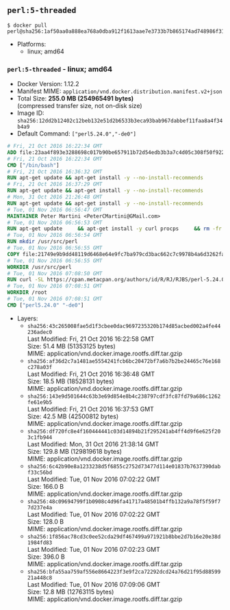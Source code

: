 ## `perl:5-threaded`

```console
$ docker pull perl@sha256:1af50aa0a888ea768a0dba912f1613aae7e3733b7b865174ad748986f317bea4
```

-	Platforms:
	-	linux; amd64

### `perl:5-threaded` - linux; amd64

-	Docker Version: 1.12.2
-	Manifest MIME: `application/vnd.docker.distribution.manifest.v2+json`
-	Total Size: **255.0 MB (254965491 bytes)**  
	(compressed transfer size, not on-disk size)
-	Image ID: `sha256:12dd2b12402c12beb132e51d2b6533b3eca93bab967dabbef11faa8a4f34b4a9`
-	Default Command: `["perl5.24.0","-de0"]`

```dockerfile
# Fri, 21 Oct 2016 16:22:34 GMT
ADD file:23aa4f893e3288698c017b90be657911b72d54edb3b3a7c4d05c308f50f9228f in / 
# Fri, 21 Oct 2016 16:22:34 GMT
CMD ["/bin/bash"]
# Fri, 21 Oct 2016 16:36:32 GMT
RUN apt-get update && apt-get install -y --no-install-recommends 		ca-certificates 		curl 		wget 	&& rm -rf /var/lib/apt/lists/*
# Fri, 21 Oct 2016 16:37:29 GMT
RUN apt-get update && apt-get install -y --no-install-recommends 		bzr 		git 		mercurial 		openssh-client 		subversion 				procps 	&& rm -rf /var/lib/apt/lists/*
# Mon, 31 Oct 2016 21:26:48 GMT
RUN apt-get update && apt-get install -y --no-install-recommends 		autoconf 		automake 		bzip2 		file 		g++ 		gcc 		imagemagick 		libbz2-dev 		libc6-dev 		libcurl4-openssl-dev 		libdb-dev 		libevent-dev 		libffi-dev 		libgdbm-dev 		libgeoip-dev 		libglib2.0-dev 		libjpeg-dev 		libkrb5-dev 		liblzma-dev 		libmagickcore-dev 		libmagickwand-dev 		libmysqlclient-dev 		libncurses-dev 		libpng-dev 		libpq-dev 		libreadline-dev 		libsqlite3-dev 		libssl-dev 		libtool 		libwebp-dev 		libxml2-dev 		libxslt-dev 		libyaml-dev 		make 		patch 		xz-utils 		zlib1g-dev 	&& rm -rf /var/lib/apt/lists/*
# Tue, 01 Nov 2016 06:56:47 GMT
MAINTAINER Peter Martini <PeterCMartini@GMail.com>
# Tue, 01 Nov 2016 06:56:53 GMT
RUN apt-get update     && apt-get install -y curl procps     && rm -fr /var/lib/apt/lists/*
# Tue, 01 Nov 2016 06:56:54 GMT
RUN mkdir /usr/src/perl
# Tue, 01 Nov 2016 06:56:55 GMT
COPY file:21749e9b9dd48119d6468e64e9fc7ba979cd3bac662c7c9978b4a6d3262fa809 in /usr/src/perl/ 
# Tue, 01 Nov 2016 06:56:55 GMT
WORKDIR /usr/src/perl
# Tue, 01 Nov 2016 07:08:50 GMT
RUN curl -SL https://cpan.metacpan.org/authors/id/R/RJ/RJBS/perl-5.24.0.tar.bz2 -o perl-5.24.0.tar.bz2     && echo '298fa605138c1a00dab95643130ae0edab369b4d *perl-5.24.0.tar.bz2' | sha1sum -c -     && tar --strip-components=1 -xjf perl-5.24.0.tar.bz2 -C /usr/src/perl     && rm perl-5.24.0.tar.bz2     && cat *.patch | patch -p1     && ./Configure -Dusethreads -Duse64bitall -Duseshrplib  -des     && make -j$(nproc)     && TEST_JOBS=$(nproc) make test_harness     && make install     && cd /usr/src     && curl -LO https://raw.githubusercontent.com/miyagawa/cpanminus/master/cpanm     && chmod +x cpanm     && ./cpanm App::cpanminus     && rm -fr ./cpanm /root/.cpanm /usr/src/perl /tmp/*
# Tue, 01 Nov 2016 07:08:51 GMT
WORKDIR /root
# Tue, 01 Nov 2016 07:08:51 GMT
CMD ["perl5.24.0" "-de0"]
```

-	Layers:
	-	`sha256:43c265008fae5d1f3cbee0dac9697235320b174d85acbed002a4fe44236adec0`  
		Last Modified: Fri, 21 Oct 2016 16:22:58 GMT  
		Size: 51.4 MB (51353125 bytes)  
		MIME: application/vnd.docker.image.rootfs.diff.tar.gzip
	-	`sha256:af36d2c7a1481ae5554241fcb6bc20472bf7a6b7b2be24465c76e168c278a03f`  
		Last Modified: Fri, 21 Oct 2016 16:36:48 GMT  
		Size: 18.5 MB (18528131 bytes)  
		MIME: application/vnd.docker.image.rootfs.diff.tar.gzip
	-	`sha256:143e9d501644c63b3e69d854e8b4c238797cdf3fc87fd79a686c1262fe61e9b5`  
		Last Modified: Fri, 21 Oct 2016 16:37:53 GMT  
		Size: 42.5 MB (42500812 bytes)  
		MIME: application/vnd.docker.image.rootfs.diff.tar.gzip
	-	`sha256:df720fc8e4f160444441c03d14894b21f295241ab4ff4d9f6e625f203c1fb944`  
		Last Modified: Mon, 31 Oct 2016 21:38:14 GMT  
		Size: 129.8 MB (129819618 bytes)  
		MIME: application/vnd.docker.image.rootfs.diff.tar.gzip
	-	`sha256:6c42b90e8a1233238d5f6855c2752d73477d114e01837b7637390dabf33c56bd`  
		Last Modified: Tue, 01 Nov 2016 07:02:22 GMT  
		Size: 166.0 B  
		MIME: application/vnd.docker.image.rootfs.diff.tar.gzip
	-	`sha256:48c09694799f1b0908c4d96fa41717a48501b4ffb132a9a78f5f59f77d237e4a`  
		Last Modified: Tue, 01 Nov 2016 07:02:22 GMT  
		Size: 128.0 B  
		MIME: application/vnd.docker.image.rootfs.diff.tar.gzip
	-	`sha256:1f856ac78cd3c0ee52cda29df467499a971921b8bbe2d7b16e20e38d1984fd83`  
		Last Modified: Tue, 01 Nov 2016 07:02:23 GMT  
		Size: 396.0 B  
		MIME: application/vnd.docker.image.rootfs.diff.tar.gzip
	-	`sha256:bfa55aa759af556e8664223f3e9f2ca72292dcd24a76d21f95d8859921a448c8`  
		Last Modified: Tue, 01 Nov 2016 07:09:06 GMT  
		Size: 12.8 MB (12763115 bytes)  
		MIME: application/vnd.docker.image.rootfs.diff.tar.gzip
